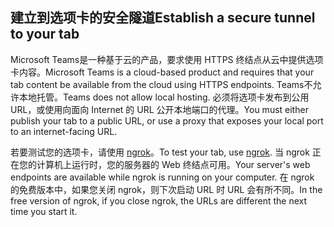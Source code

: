 ## <a name="establish-a-secure-tunnel-to-your-tab"></a><span data-ttu-id="35091-101">建立到选项卡的安全隧道</span><span class="sxs-lookup"><span data-stu-id="35091-101">Establish a secure tunnel to your tab</span></span>

<span data-ttu-id="35091-102">Microsoft Teams是一种基于云的产品，要求使用 HTTPS 终结点从云中提供选项卡内容。</span><span class="sxs-lookup"><span data-stu-id="35091-102">Microsoft Teams is a cloud-based product and requires that your tab content be available from the cloud using HTTPS endpoints.</span></span> <span data-ttu-id="35091-103">Teams不允许本地托管。</span><span class="sxs-lookup"><span data-stu-id="35091-103">Teams does not allow local hosting.</span></span> <span data-ttu-id="35091-104">必须将选项卡发布到公用 URL，或使用向面向 Internet 的 URL 公开本地端口的代理。</span><span class="sxs-lookup"><span data-stu-id="35091-104">You must either publish your tab to a public URL, or use a proxy that exposes your local port to an internet-facing URL.</span></span>

<span data-ttu-id="35091-105">若要测试您的选项卡，请使用 [ngrok](https://ngrok.com/docs)。</span><span class="sxs-lookup"><span data-stu-id="35091-105">To test your tab, use [ngrok](https://ngrok.com/docs).</span></span> <span data-ttu-id="35091-106">当 ngrok 正在您的计算机上运行时，您的服务器的 Web 终结点可用。</span><span class="sxs-lookup"><span data-stu-id="35091-106">Your server's web endpoints are available while ngrok is running on your computer.</span></span> <span data-ttu-id="35091-107">在 ngrok 的免费版本中，如果您关闭 ngrok，则下次启动 URL 时 URL 会有所不同。</span><span class="sxs-lookup"><span data-stu-id="35091-107">In the free version of ngrok, if you close ngrok, the URLs are different the next time you start it.</span></span>